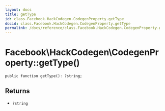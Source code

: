 ```yaml
---
layout: docs
title: getType
id: class.Facebook.HackCodegen.CodegenProperty.getType
docid: class.Facebook.HackCodegen.CodegenProperty.getType
permalink: /docs/reference/class.Facebook.HackCodegen.CodegenProperty.getType.md
---
```

# Facebook\\HackCodegen\\CodegenProperty::getType()




``` Hack
public function getType(): ?string;
```




## Returns




+ ` ?string `